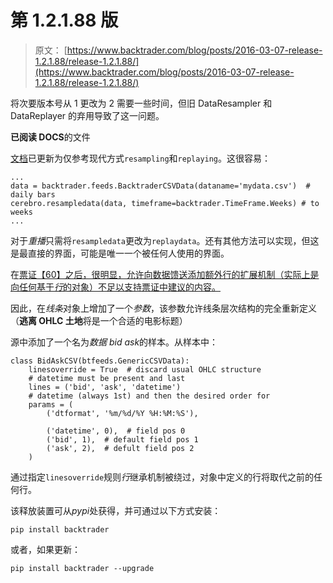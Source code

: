 # 第 1.2.1.88 版

> 原文： [https://www.backtrader.com/blog/posts/2016-03-07-release-1.2.1.88/release-1.2.1.88/](https://www.backtrader.com/blog/posts/2016-03-07-release-1.2.1.88/release-1.2.1.88/)

将次要版本号从 1 更改为 2 需要一些时间，但旧 DataResampler 和 DataReplayer 的弃用导致了这一问题。

**已阅读 DOCS**的文件

[文档](http://backtrader.readthedocs.org/en/latest/)已更新为仅参考现代方式`resampling`和`replaying`。这很容易：

```
...
data = backtrader.feeds.BacktraderCSVData(dataname='mydata.csv')  # daily bars
cerebro.resampledata(data, timeframe=backtrader.TimeFrame.Weeks) # to weeks
... 
```

对于*重播*只需将`resampledata`更改为`replaydata`。还有其他方法可以实现，但这是最直接的界面，可能是唯一一个被任何人使用的界面。

在[票证【60】之后，很明显，允许向数据馈送添加额外行的扩展机制（实际上是向任何基于*行*的对象）不足以支持票证中建议的内容。](https://github.com/mementum/backtrader/issues/60)

因此，在*线条*对象上增加了一个*参数*，该参数允许线条层次结构的完全重新定义（**逃离 OHLC 土地**将是一个合适的电影标题）

源中添加了一个名为*数据 bid ask*的样本。从样本中：

```
class BidAskCSV(btfeeds.GenericCSVData):
    linesoverride = True  # discard usual OHLC structure
    # datetime must be present and last
    lines = ('bid', 'ask', 'datetime')
    # datetime (always 1st) and then the desired order for
    params = (
        ('dtformat', '%m/%d/%Y %H:%M:%S'),

        ('datetime', 0),  # field pos 0
        ('bid', 1),  # default field pos 1
        ('ask', 2),  # defult field pos 2
    ) 
```

通过指定`linesoverride`规则*行*继承机制被绕过，对象中定义的行将取代之前的任何行。

该释放装置可从*pypi*处获得，并可通过以下方式安装：

```
pip install backtrader 
```

或者，如果更新：

```
pip install backtrader --upgrade 
```